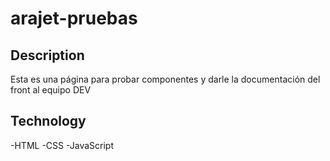 # arajet-pruebas
## Description
Esta es una página para probar componentes y darle la documentación del front al equipo DEV
## Technology
-HTML
-CSS
-JavaScript